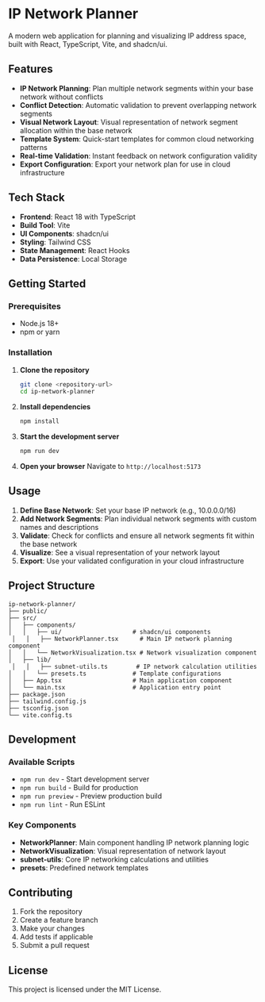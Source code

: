 # IP Network Planner

A modern web application for planning and visualizing IP address space, built with React, TypeScript, Vite, and shadcn/ui.

## Features

- **IP Network Planning**: Plan multiple network segments within your base network without conflicts
- **Conflict Detection**: Automatic validation to prevent overlapping network segments
- **Visual Network Layout**: Visual representation of network segment allocation within the base network
- **Template System**: Quick-start templates for common cloud networking patterns
- **Real-time Validation**: Instant feedback on network configuration validity
- **Export Configuration**: Export your network plan for use in cloud infrastructure

## Tech Stack

- **Frontend**: React 18 with TypeScript
- **Build Tool**: Vite
- **UI Components**: shadcn/ui
- **Styling**: Tailwind CSS
- **State Management**: React Hooks
- **Data Persistence**: Local Storage

## Getting Started

### Prerequisites

- Node.js 18+ 
- npm or yarn

### Installation

1. **Clone the repository**
   ```bash
   git clone <repository-url>
   cd ip-network-planner
   ```

2. **Install dependencies**
   ```bash
   npm install
   ```

3. **Start the development server**
   ```bash
   npm run dev
   ```

4. **Open your browser**
   Navigate to `http://localhost:5173`

## Usage

1. **Define Base Network**: Set your base IP network (e.g., 10.0.0.0/16)
2. **Add Network Segments**: Plan individual network segments with custom names and descriptions
3. **Validate**: Check for conflicts and ensure all network segments fit within the base network
4. **Visualize**: See a visual representation of your network layout
5. **Export**: Use your validated configuration in your cloud infrastructure

## Project Structure

```
ip-network-planner/
├── public/
├── src/
│   ├── components/
│   │   ├── ui/                    # shadcn/ui components
 │   │   ├── NetworkPlanner.tsx      # Main IP network planning component
│   │   └── NetworkVisualization.tsx # Network visualization component
│   ├── lib/
 │   │   ├── subnet-utils.ts        # IP network calculation utilities
│   │   └── presets.ts             # Template configurations
│   ├── App.tsx                    # Main application component
│   └── main.tsx                   # Application entry point
├── package.json
├── tailwind.config.js
├── tsconfig.json
└── vite.config.ts
```

## Development

### Available Scripts

- `npm run dev` - Start development server
- `npm run build` - Build for production
- `npm run preview` - Preview production build
- `npm run lint` - Run ESLint

### Key Components

- **NetworkPlanner**: Main component handling IP network planning logic
- **NetworkVisualization**: Visual representation of network layout
- **subnet-utils**: Core IP networking calculations and utilities
- **presets**: Predefined network templates

## Contributing

1. Fork the repository
2. Create a feature branch
3. Make your changes
4. Add tests if applicable
5. Submit a pull request

## License

This project is licensed under the MIT License.
